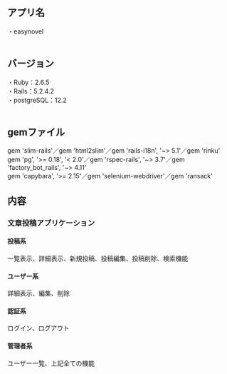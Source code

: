 
<h2>アプリ名</h2>
・easynovel<br>
<br>
<h2>バージョン</h2>
・Ruby：2.6.5<br>
・Rails：5.2.4.2<br>
・postgreSQL：12.2<br>
<br>
<h2>gemファイル</h2>
  gem 'slim-rails'／gem 'html2slim'／gem 'rails-i18n', '~> 5.1'／gem 'rinku'<br>
  gem 'pg', '>= 0.18', '< 2.0'／gem 'rspec-rails', '~> 3.7'／gem 'factory_bot_rails', '~> 4.11'<br>
  gem 'capybara', '>= 2.15'／gem 'selenium-webdriver'／gem 'ransack'
<h2>内容</h2>
<h3>文章投稿アプリケーション</h3>
<h4>投稿系</h4>
  一覧表示、詳細表示、新規投稿、投稿編集、投稿削除、検索機能<br>
<h4>ユーザー系</h4>
  詳細表示、編集、削除
<h4>認証系</h4>
  ログイン、ログアウト
<h4>管理者系</h4>
  ユーザー一覧、上記全ての機能
<br>
